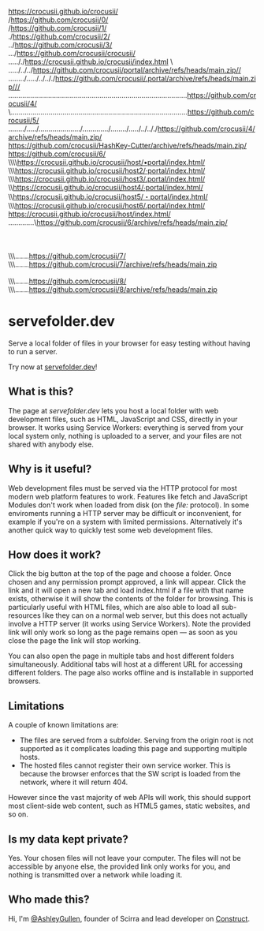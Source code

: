 https://crocusii.github.io/crocusii/<br>
/https://github.com/crocusii/0/<br>
/https://github.com/crocusii/1/<br>
./https://github.com/crocusii/2/<br>
../https://github.com/crocusii/3/<br>
.../https://github.com/crocusii/crocusii/<br>
....././https://crocusii.github.io/crocusii/index.html \\<br>
...../../../https://github.com/crocusii/portal/archive/refs/heads/main.zip//<br>
......../...../../.././https://github.com/crocusii/.portal/archive/refs/heads/main.zip///<br>
\..........................................................................................https://github.com/crocusii/4/<br>
\\.........................................................................................https://github.com/crocusii/5/<br>
......../...../...................../............./......../...../../.././https://github.com/crocusii/4/archive/refs/heads/main.zip/<br>
https://github.com/crocusii/HashKey-Cutter/archive/refs/heads/main.zip/<br>
https://github.com/crocusii/6/<br>
\\\\\\\\https://crocusii.github.io/crocusii/host/•portal/index.html/
\\\\\\https://crocusii.github.io/crocusii/host2/·portal/index.html/
\\\\\https://crocusii.github.io/crocusii/host3/.portal/index.html/
\\\https://crocusii.github.io/crocusii/host4/∙portal/index.html/
\\\\https://crocusii.github.io/crocusii/host5/・portal/index.html/
\\\\\\https://crocusii.github.io/crocusii/host6/.portal/index.html/<br>
https://crocusii.github.io/crocusii/host/index.html/<br>
.............\\https://github.com/crocusii/6/archive/refs/heads/main.zip/<br><br><br><br>
\\\\\\\.......https://github.com/crocusii/7/<br>\\\\\\\.......https://github.com/crocusii/7/archive/refs/heads/main.zip
<br><br>
\\\\\\\.......https://github.com/crocusii/8/<br>\\\\\\\.......https://github.com/crocusii/8/archive/refs/heads/main.zip

# servefolder.dev
Serve a local folder of files in your browser for easy testing without having to run a server.

Try now at [servefolder.dev](https://servefolder.dev)!

## What is this?
The page at *servefolder.dev* lets you host a local folder with web development files, such as HTML, JavaScript and CSS, directly in your browser. It works using Service Workers: everything is served from your local system only, nothing is uploaded to a server, and your files are not shared with anybody else.

## Why is it useful?
Web development files must be served via the HTTP protocol for most modern web platform features to work. Features like fetch and JavaScript Modules don't work when loaded from disk (on the *file:* protocol). In some enviroments running a HTTP server may be difficult or inconvenient, for example if you're on a system with limited permissions. Alternatively it's another quick way to quickly test some web development files.

## How does it work?
Click the big button at the top of the page and choose a folder. Once chosen and any permission prompt approved, a link will appear. Click the link and it will open a new tab and load index.html if a file with that name exists, otherwise it will show the contents of the folder for browsing. This is particularly useful with HTML files, which are also able to load all sub-resources like they can on a normal web server, but this does not actually involve a HTTP server (it works using Service Workers). Note the provided link will only work so long as the page remains open &mdash; as soon as you close the page the link will stop working.

You can also open the page in multiple tabs and host different folders simultaneously. Additional tabs will host at a different URL for accessing different folders. The page also works offline and is installable in supported browsers.

## Limitations
A couple of known limitations are:

- The files are served from a subfolder. Serving from the origin root is not supported as it complicates loading this page and supporting multiple hosts.
- The hosted files cannot register their own service worker. This is because the browser enforces that the SW script is loaded from the network, where it will return 404.

However since the vast majority of web APIs will work, this should support most client-side web content, such as HTML5 games, static websites, and so on.

## Is my data kept private?
Yes. Your chosen files will not leave your computer. The files will not be accessible by anyone else, the provided link only works for you, and nothing is transmitted over a network while loading it.

## Who made this?
Hi, I'm [@AshleyGullen](https://twitter.com/ashleygullen), founder of Scirra and lead developer on [Construct](https://www.construct.net/).

